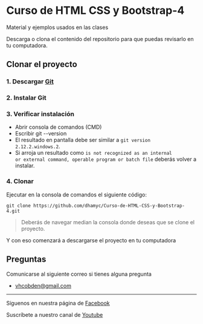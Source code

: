 # Curso de HTML CSS y Bootstrap-4
Material y ejemplos usados en las clases

Descarga o clona el contenido del repositorio para que puedas revisarlo en tu computadora.

## Clonar el proyecto
### 1. Descargar [Git](https://git-scm.com)
### 2. Instalar Git
### 3. Verificar instalación
* Abrir consola de comandos (CMD)
* Escribir git --version
* El resultado en pantalla debe ser similar a <code>git version 2.12.2.windows.2</code>.
* Si arroja un resultado como <code>is not recognized as an internal or external command,
operable program or batch file</code> deberás volver a instalar.
### 4. Clonar
Ejecutar en la consola de comandos el siguiente código:
<pre><code>git clone https://github.com/dhamyc/Curso-de-HTML-CSS-y-Bootstrap-4.git
</code></pre>
> Deberás de navegar median la consola donde deseas que se clone el proyecto.

Y con eso comenzará a descargarse el proyecto en tu computadora
## Preguntas
Comunicarse al siguiente correo si tienes alguna pregunta
* vhcobden@gmail.com
___

Síguenos en nuestra página de [Facebook](https://web.facebook.com/dhamyc/)

Suscríbete a nuestro canal de [Youtube](https://www.youtube.com/channel/UCGh5WMRBFrC-PImpU5Ec99A)
